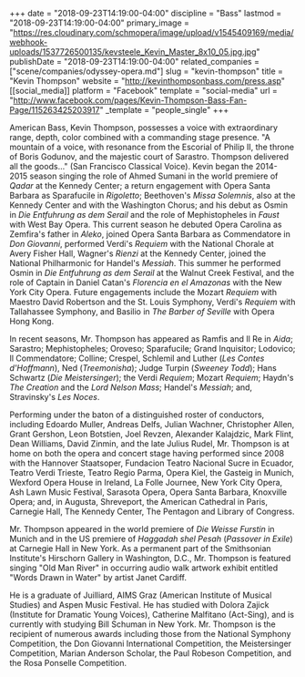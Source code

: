 +++
date = "2018-09-23T14:19:00-04:00"
discipline = "Bass"
lastmod = "2018-09-23T14:19:00-04:00"
primary_image = "https://res.cloudinary.com/schmopera/image/upload/v1545409169/media/webhook-uploads/1537726500135/kevsteele_Kevin_Master_8x10_05.jpg.jpg"
publishDate = "2018-09-23T14:19:00-04:00"
related_companies = ["scene/companies/odyssey-opera.md"]
slug = "kevin-thompson"
title = "Kevin Thompson"
website = "http://kevinthompsonbass.com/press.asp"
[[social_media]]
platform = "Facebook"
template = "social-media"
url = "http://www.facebook.com/pages/Kevin-Thompson-Bass-Fan-Page/115263425203917"
_template = "people_single"
+++

American Bass, Kevin Thompson, possesses a voice with extraordinary range, depth, color combined with a commanding stage presence. "A mountain of a voice, with resonance from the Escorial of Philip II, the throne of Boris Godunov, and the majestic court of Sarastro. Thompson delivered all the goods..." (San Francisco Classical Voice).  Kevin began the 2014- 2015 season singing the role of Ahmed Sumani in the world premiere of *Qadar* at the Kennedy Center; a return engagement with Opera Santa Barbara as Sparafucile in *Rigoletto*; Beethoven's *Missa Solemnis*, also at the Kennedy Center and with the Washington Chorus; and his debut as Osmin in *Die Entfuhrung as dem Serail* and the role of Mephistopheles in *Faust* with West Bay Opera. This current season he debuted Opera Carolina as Zemfira's father in *Aleko*, joined Opera Santa Barbara as Commendatore in *Don Giovanni*, performed Verdi's *Requiem* with the National Chorale at Avery Fisher Hall, Wagner's *Rienzi* at the Kennedy Center, joined the National Philharmonic for Handel's *Messiah*. This summer he performed Osmin in *Die Entfuhrung as dem Serail* at the Walnut Creek Festival, and the role of Captain in Daniel Catan's *Florencia en el Amazonas* with the New York City Opera. Future engagements include the Mozart *Requiem* with Maestro David Robertson and the St. Louis Symphony, Verdi's *Requiem* with Tallahassee Symphony, and Basilio in *The Barber of Seville* with Opera Hong Kong. 

In recent seasons, Mr. Thompson has appeared as Ramfis and Il Re in *Aida*; Sarastro; Mephistopheles; Oroveso; Sparafucile; Grand Inquisitor; Lodovico; Il Commendatore; Colline; Crespel, Schlemil and Luther (*Les Contes d'Hoffmann*), Ned (*Treemonisha*); Judge Turpin (*Sweeney Todd*); Hans Schwartz (*Die Meistersinger*); the Verdi *Requiem*; Mozart *Requiem*; Haydn's *The Creation* and the *Lord Nelson Mass*; Handel's *Messiah*; and, Stravinsky's *Les Noces*.
 
Performing under the baton of a distinguished roster of conductors, including Edoardo Muller, Andreas Delfs, Julian Wachner, Christopher Allen, Grant Gershon, Leon Botstien, Joel Revzen, Alexander Kalajdzic, Mark Flint, Dean Williams, David Zinmin, and the late Julius Rudel, Mr. Thompson is at home on both the opera and concert stage having performed since 2008 with the Hannover Staatsoper, Fundacion Teatro Nacional Sucre in Ecuador, Teatro Verdi Trieste, Teatro Regio Parma, Opera Kiel, the Gasteig in Munich, Wexford Opera House in Ireland, La Folle Journee, New York City Opera, Ash Lawn Music Festival, Sarasota Opera, Opera Santa Barbara, Knoxville Opera; and, in Augusta, Shreveport, the American Cathedral in Paris, Carnegie Hall, The Kennedy Center, The Pentagon and Library of Congress.
 
Mr. Thompson appeared in the world premiere of *Die Weisse Furstin* in Munich and in the US premiere of *Haggadah shel Pesah* (*Passover in Exile*) at Carnegie Hall in New York.  As a permanent part of the Smithsonian Institute's Hirschorn Gallery in Washington, D.C., Mr. Thompson is featured singing "Old Man River" in occurring audio walk artwork exhibit entitled "Words Drawn in Water" by artist Janet Cardiff.
 
He is a graduate of Juilliard, AIMS Graz (American Institute of Musical Studies) and Aspen Music Festival.  He has studied with Dolora Zajick (Institute for Dramatic Young Voices), Catherine Malfitano (Act-Sing), and is currently with studying Bill Schuman in New York.  Mr. Thompson is the recipient of numerous awards including those from the National Symphony Competition, the Don Giovanni International Competition, the Meistersinger Competition, Marian Anderson Scholar, the Paul Robeson Competition, and the Rosa Ponselle Competition. 


